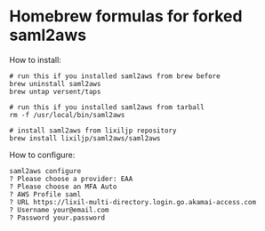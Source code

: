 # Homebrew formulas for forked saml2aws

How to install:

``` text
# run this if you installed saml2aws from brew before
brew uninstall saml2aws
brew untap versent/taps

# run this if you installed saml2aws from tarball
rm -f /usr/local/bin/saml2aws

# install saml2aws from lixiljp repository
brew install lixiljp/saml2aws/saml2aws
```

How to configure:

``` text
saml2aws configure
? Please choose a provider: EAA
? Please choose an MFA Auto
? AWS Profile saml
? URL https://lixil-multi-directory.login.go.akamai-access.com
? Username your@email.com
? Password your.password
```

